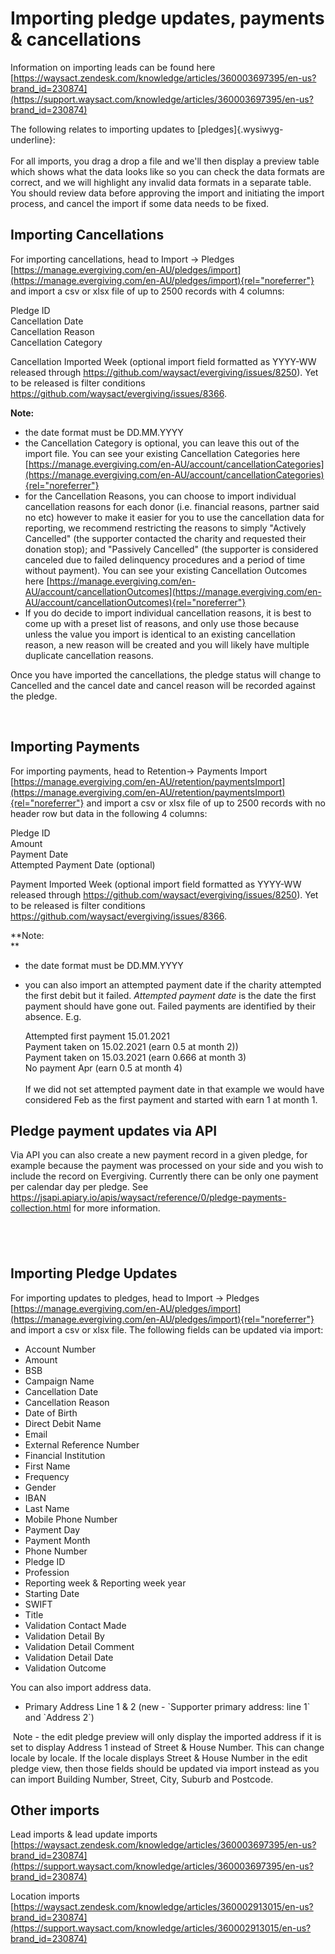 # Importing pledge updates, payments & cancellations

Information on importing leads can be found here
[https://waysact.zendesk.com/knowledge/articles/360003697395/en-us?brand_id=230874](https://support.waysact.com/knowledge/articles/360003697395/en-us?brand_id=230874)

The following relates to importing updates to
[pledges]{.wysiwyg-underline}:\
\
For all imports, you drag a drop a file and we\'ll then display a
preview table which shows what the data looks like so you can check the
data formats are correct, and we will highlight any invalid data formats
in a separate table. You should review data before approving the import
and initiating the import process, and cancel the import if some data
needs to be fixed.

## **Importing Cancellations**

For importing cancellations, head to Import -\> Pledges
[https://manage.evergiving.com/en-AU/pledges/import](https://manage.evergiving.com/en-AU/pledges/import){rel="noreferrer"}
and import a csv or xlsx file of up to 2500 records with 4 columns:

Pledge ID\
Cancellation Date\
Cancellation Reason\
Cancellation Category

Cancellation Imported Week (optional import field formatted as YYYY-WW
released through <https://github.com/waysact/evergiving/issues/8250>).
Yet to be released is filter conditions
<https://github.com/waysact/evergiving/issues/8366>.

**Note:**

-   the date format must be DD.MM.YYYY
-   the Cancellation Category is optional, you can leave this out of the
    import file. You can see your existing Cancellation Categories here
    [https://manage.evergiving.com/en-AU/account/cancellationCategories](https://manage.evergiving.com/en-AU/account/cancellationCategories){rel="noreferrer"}
-   for the Cancellation Reasons, you can choose to import individual
    cancellation reasons for each donor (i.e. financial reasons, partner
    said no etc) however to make it easier for you to use the
    cancellation data for reporting, we recommend restricting the
    reasons to simply \"Actively Cancelled\" (the supporter contacted
    the charity and requested their donation stop); and \"Passively
    Cancelled\" (the supporter is considered canceled due to failed
    delinquency procedures and a period of time without payment). You
    can see your existing Cancellation Outcomes here
    [https://manage.evergiving.com/en-AU/account/cancellationOutcomes](https://manage.evergiving.com/en-AU/account/cancellationOutcomes){rel="noreferrer"}
-   If you do decide to import individual cancellation reasons, it is
    best to come up with a preset list of reasons, and only use those
    because unless the value you import is identical to an existing
    cancellation reason, a new reason will be created and you will
    likely have multiple duplicate cancellation reasons. 

Once you have imported the cancellations, the pledge status will change
to Cancelled and the cancel date and cancel reason will be recorded
against the pledge.

 

## **Importing Payments**

For importing payments, head to Retention-\> Payments Import
[https://manage.evergiving.com/en-AU/retention/paymentsImport](https://manage.evergiving.com/en-AU/retention/paymentsImport){rel="noreferrer"}
and import a csv or xlsx file of up to 2500 records with no header row
but data in the following 4 columns:

Pledge ID\
Amount\
Payment Date\
Attempted Payment Date (optional)

Payment Imported Week (optional import field formatted as YYYY-WW
released through <https://github.com/waysact/evergiving/issues/8250>).
Yet to be released is filter conditions
<https://github.com/waysact/evergiving/issues/8366>. 

**Note:\
**

-   the date format must be DD.MM.YYYY

-   you can also import an attempted payment date if the charity
    attempted the first debit but it failed. *Attempted payment date* is
    the date the first payment should have gone out. Failed payments are
    identified by their absence. E.g.

    Attempted first payment 15.01.2021\
    Payment taken on 15.02.2021 (earn 0.5 at month 2))\
    Payment taken on 15.03.2021 (earn 0.666 at month 3)\
    No payment Apr (earn 0.5 at month 4)\
    \
    If we did not set attempted payment date in that example we would
    have considered Feb as the first payment and started with earn 1 at
    month 1.

## **Pledge payment updates via API**

Via API you can also create a new payment record in a given pledge, for
example because the payment was processed on your side and you wish to
include the record on Evergiving. Currently there can be only one
payment per calendar day per pledge. See
<https://jsapi.apiary.io/apis/waysact/reference/0/pledge-payments-collection.html>
for more information.

##  

## **Importing Pledge Updates**

For importing updates to pledges, head to Import -\> Pledges
[https://manage.evergiving.com/en-AU/pledges/import](https://manage.evergiving.com/en-AU/pledges/import){rel="noreferrer"}
and import a csv or xlsx file. The following fields can be updated via
import:

-   Account Number
-   Amount
-   BSB
-   Campaign Name
-   Cancellation Date
-   Cancellation Reason
-   Date of Birth
-   Direct Debit Name
-   Email
-   External Reference Number
-   Financial Institution
-   First Name
-   Frequency
-   Gender
-   IBAN
-   Last Name
-   Mobile Phone Number
-   Payment Day
-   Payment Month
-   Phone Number
-   Pledge ID
-   Profession
-   Reporting week & Reporting week year
-   Starting Date
-   SWIFT
-   Title
-   Validation Contact Made
-   Validation Detail By
-   Validation Detail Comment
-   Validation Detail Date
-   Validation Outcome

You can also import address data.

-   Primary Address Line 1 & 2 (new - \`Supporter primary address: line
    1\` and \`Address 2\`)

 Note - the edit pledge preview will only display the imported address
if it is set to display Address 1 instead of Street & House Number. This
can change locale by locale. If the locale displays Street & House
Number in the edit pledge view, then those fields should be updated via
import instead as you can import Building Number, Street, City, Suburb
and Postcode.

## Other imports

Lead imports & lead update imports
[https://waysact.zendesk.com/knowledge/articles/360003697395/en-us?brand_id=230874](https://support.waysact.com/knowledge/articles/360003697395/en-us?brand_id=230874)

Location imports
[https://waysact.zendesk.com/knowledge/articles/360002913015/en-us?brand_id=230874](https://support.waysact.com/knowledge/articles/360002913015/en-us?brand_id=230874)

 
